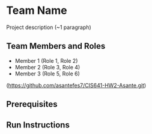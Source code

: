 # Team Name

Project description (~1 paragraph)

## Team Members and Roles

* Member 1 (Role 1, Role 2)
* Member 2 (Role 3, Role 4)
* Member 3 (Role 5, Role 6)

(https://github.com/asantefes7/CIS641-HW2-Asante.git)

## Prerequisites

## Run Instructions
